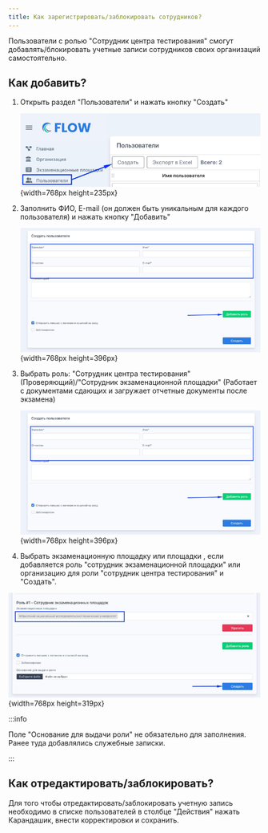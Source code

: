 ```yaml
---
title: Как зарегистрировать/заблокировать сотрудников?
---
```


Пользователи с ролью "Сотрудник центра тестирования" смогут добавлять/блокировать учетные записи сотрудников своих организаций самостоятельно.

## Как добавить?

1. Открыть  раздел "Пользователи" и нажать кнопку "Создать"

   ![](./kak-zaregistrirovat-zablokirovat-sotrudnikov.png){width=768px height=235px}

2. Заполнить ФИО, E-mail (он должен быть уникальным для каждого пользователя) и нажать кнопку "Добавить"

   ![](./kak-zaregistrirovat-zablokirovat-sotrudnikov-2.png){width=768px height=396px}

3. Выбрать роль: "Сотрудник центра тестирования" (Проверяющий)/"Сотрудник экзаменационной площадки" (Работает с документами сдающих и загружает отчетные документы после экзамена)     

   ![](./kak-zaregistrirovat-zablokirovat-sotrudnikov-3.png){width=768px height=396px}

4.  Выбрать экзаменационную площадку или площадки , если добавляется роль "сотрудник экзаменационной площадки" или организацию для роли "сотрудник центра тестирования" и "Создать".

   ![](./kak-zaregistrirovat-zablokirovat-sotrudnikov-4.png){width=768px height=319px}

:::info 

Поле "Основание для выдачи роли" не обязательно для заполнения. Ранее туда добавлялись служебные записки.

:::

## Как отредактировать/заблокировать?

Для того чтобы отредактировать/заблокировать учетную запись необходимо в списке пользователей в столбце "Действия" нажать Карандашик, внести корректировки и сохранить.